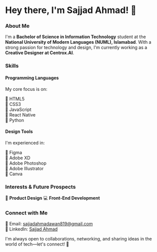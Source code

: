 # Hey there, I'm Sajjad Ahmad! 👋  

### About Me  

I'm a **Bachelor of Science in Information Technology** student at the **National University of Modern Languages (NUML), Islamabad**. With a strong passion for technology and design, I'm currently working as a **Creative Designer at Centrox.AI**.

### Skills  

#### Programming Languages  
My core focus is on:  

🔷 HTML5  
🔷 CSS3  
🔷 JavaScript  
🔷 React Native  
🔷 Python  

#### Design Tools  
I'm experienced in:  

🔷 Figma  
🔷 Adobe XD  
🔷 Adobe Photoshop  
🔷 Adobe Illustrator  
🔷 Canva  

### Interests & Future Prospects  

🚀 **Product Design** 
💻 **Front-End Development**

### Connect with Me  

📧 Email: sajjadahmadawan819@gmail.com  
👥 LinkedIn: [Sajjad Ahmad](https://www.linkedin.com/in/sajjad-it)  

I'm always open to collaborations, networking, and sharing ideas in the world of tech—let's connect! 🚀 
